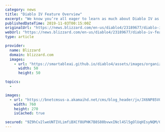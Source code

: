 ```yaml
---
category: news
title: "Diablo IV Feature Overview"
excerpt: "We know you’re all eager to learn as much about Diablo IV as possible, so to get you started, we&amp;#39;re taking a comprehensive look over the features and details being shared at BlizzCon 2019!"
publishedDateTime: 2019-11-03T00:15:00Z
originalUrl: "https://news.blizzard.com/en-us/diablo4/23189677/diablo-iv-feature-overview"
webUrl: "https://news.blizzard.com/en-us/diablo4/23189677/diablo-iv-feature-overview"
type: article

provider:
  name: Blizzard
  domain: blizzard.com
  images:
    - url: "https://smartableai.github.io/diablo4/assets/images/organizations/blizzard.com-50x50.jpg"
      width: 50
      height: 50

topics:
  - 

images:
  - url: "https://bnetcmsus-a.akamaihd.net/cms/blog_header/jx/JX6NP85V08Y51572717118509.jpg"
    width: 760
    height: 270
    isCached: true

secured: "9Z9hCv2lweUNTIVLimfiBXCf8UPHK7B8S80bvwxINcl4Sl5gOlUqHIsyNQM/Ocy71gUdIT3rV3iIG7mMXWnfJftjo9QBUNLvDwdQIbg5+bBclQXh9fw4csQXSnTjlJRco6/otJpJKHqmEL3c4KCpEyMTHiFbgkglPw4YmYFOhPSrb4+5lKJ8+iJ845P93DkU3BUuQqI6RmmrziLphhkQYE+jenHLO9zAiEuagzFpWEuo7E3qMI90Jo3ExUN0ruZMjPxICI1VgTM2QPkQHc73/xua1dY7Z0ZFijuKN3PkNvYw20+DcGU3kGre/K8UY1YdSe/C+QX8Jw6UWqhD+r8zTAe2jOSB3Ai1OuHKcPWlW1s=;mjUaUu3JSBMEFALAHNXugw=="
---
```


